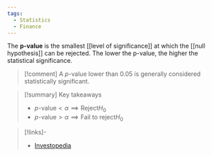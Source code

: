```yaml
---
tags:
  - Statistics
  - Finance
---
```

The **p-value** is the smallest [[level of significance]] at which the [[null hypothesis]] can be rejected. The lower the p-value, the higher the statistical significance.

> [!comment] 
> A $p \text{-value}$ lower than 0.05 is generally considered statistically significant.

> [!summary] Key takeaways
> - $p\text{-value} <\alpha \implies \text{Reject} H_{0}$
> - $p\text{-value}>\alpha \implies \text{Fail to reject} H_{0}$

> [!links]- 
> - [Investopedia](https://www.investopedia.com/terms/p/p-value.asp)
